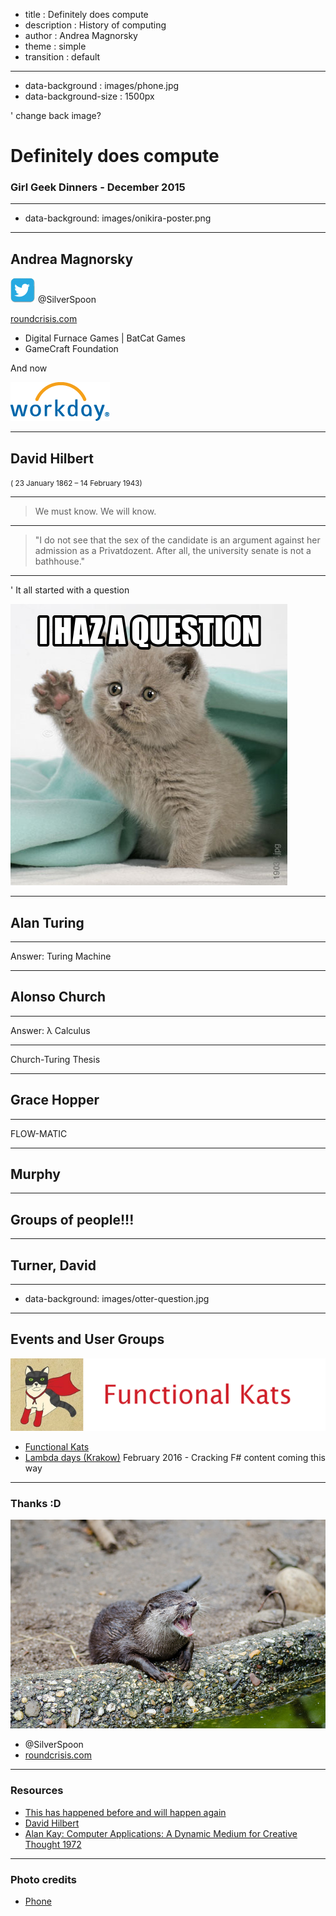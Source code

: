 - title : Definitely does compute
- description : History of computing
- author : Andrea Magnorsky
- theme : simple
- transition : default

***
- data-background : images/phone.jpg
- data-background-size : 1500px

' change back image?
# Definitely does compute

### Girl Geek Dinners - December 2015

***
- data-background: images/onikira-poster.png

***

## Andrea Magnorsky

![twitter](images/twitter-bird-small.jpg) @SilverSpoon

[roundcrisis.com](http://roundcrisis.com)


* Digital Furnace Games | BatCat Games  
* GameCraft Foundation

And now

![workday](images/wd-logo.gif)



***

## David Hilbert 

<small>( 23 January 1862 – 14 February 1943)</small>

---

> We must know.
> We will know.

---

 >"I do not see that the sex of the candidate is an argument against her admission as a Privatdozent. After all, the university senate is not a bathhouse."

--- 

' It all started with a question

![q](images/question-cat.png)

***
## Alan Turing

---

Answer: Turing Machine 


***

## Alonso Church 

---

Answer: λ Calculus

---

Church-Turing Thesis

***

## Grace Hopper

---

FLOW-MATIC


***

## Murphy

***
## Groups of people!!!

***
## Turner, David

***
- data-background: images/otter-question.jpg


***

## Events and User Groups

![fk](images/fk.jpeg)

* [Functional Kats](http://www.meetup.com/nyc-fsharp/)
* [Lambda days (Krakow)](http://www.lambdadays.org/) February 2016 - Cracking F# content coming this way

***
### Thanks :D

![onikira](images/otter-laughing.jpg)

- @SilverSpoon
- [roundcrisis.com](roundcrisis.com)


***

### Resources

* [This has happened before and will happen again](https://www.youtube.com/watch?v=jmRE5pXFi04)
* [David Hilbert](http://lotsasplainin.blogspot.ie/2007/09/david-hilbert.html)
* [Alan Kay: Computer Applications: A Dynamic Medium for Creative Thought 1972](https://www.youtube.com/watch?v=WJzi9R_55Iw)

---

### Photo credits

* [Phone](https://www.flickr.com/photos/barteko/6127853053)
